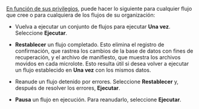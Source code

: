 [En función de sus privilegios](wsa1640282405363.md), puede hacer lo siguiente para cualquier flujo que cree o para cualquiera de los flujos de su organización:

-   Vuelva a ejecutar un conjunto de flujos para ejecutar **Una vez**. Seleccione **Ejecutar**.

-   **Restablecer** un flujo completado. Esto elimina el registro de confirmación, que rastrea los cambios de la base de datos con fines de recuperación, y el archivo de manifiesto, que muestra los archivos movidos en cada microlote. Esto resulta útil si desea volver a ejecutar un flujo establecido en **Una vez** con los mismos datos.

-   Reanude un flujo detenido por errores. Seleccione **Restablecer** y, después de resolver los errores, **Ejecutar**.

-   **Pausa** un flujo en ejecución. Para reanudarlo, seleccione **Ejecutar**.
